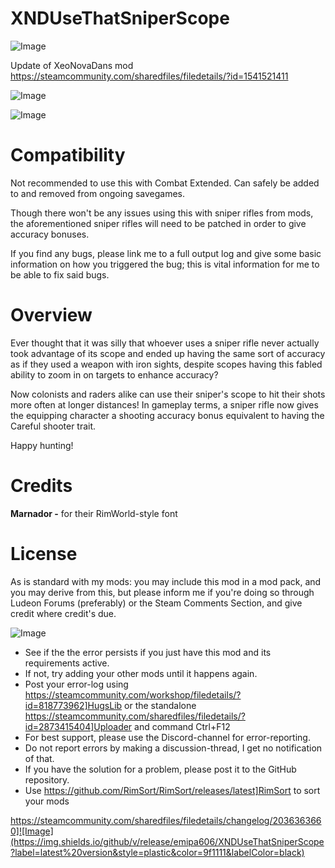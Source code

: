 # XNDUseThatSniperScope

![Image](https://i.imgur.com/buuPQel.png)

Update of XeoNovaDans mod
https://steamcommunity.com/sharedfiles/filedetails/?id=1541521411

![Image](https://i.imgur.com/pufA0kM.png)

	
![Image](https://i.imgur.com/Z4GOv8H.png)


# **Compatibility**

Not recommended to use this with Combat Extended. Can safely be added to and removed from ongoing savegames.

Though there won't be any issues using this with sniper rifles from mods, the aforementioned sniper rifles will need to be patched in order to give accuracy bonuses.

If you find any bugs, please link me to a full output log and give some basic information on how you triggered the bug; this is vital information for me to be able to fix said bugs.

# **Overview**

Ever thought that it was silly that whoever uses a sniper rifle never actually took advantage of its scope and ended up having the same sort of accuracy as if they used a weapon with iron sights, despite scopes having this fabled ability to zoom in on targets to enhance accuracy?

Now colonists and raders alike can use their sniper's scope to hit their shots more often at longer distances! In gameplay terms, a sniper rifle now gives the equipping character a shooting accuracy bonus equivalent to having the Careful shooter trait.

Happy hunting!

# **Credits**

**Marnador -** for their RimWorld-style font

# **License**

As is standard with my mods: you may include this mod in a mod pack, and you may derive from this, but please inform me if you're doing so through Ludeon Forums (preferably) or the Steam Comments Section, and give credit where credit's due.


![Image](https://i.imgur.com/PwoNOj4.png)



-  See if the the error persists if you just have this mod and its requirements active.
-  If not, try adding your other mods until it happens again.
-  Post your error-log using https://steamcommunity.com/workshop/filedetails/?id=818773962]HugsLib or the standalone https://steamcommunity.com/sharedfiles/filedetails/?id=2873415404]Uploader and command Ctrl+F12
-  For best support, please use the Discord-channel for error-reporting.
-  Do not report errors by making a discussion-thread, I get no notification of that.
-  If you have the solution for a problem, please post it to the GitHub repository.
-  Use https://github.com/RimSort/RimSort/releases/latest]RimSort to sort your mods



https://steamcommunity.com/sharedfiles/filedetails/changelog/2036363660]![Image](https://img.shields.io/github/v/release/emipa606/XNDUseThatSniperScope?label=latest%20version&style=plastic&color=9f1111&labelColor=black)

